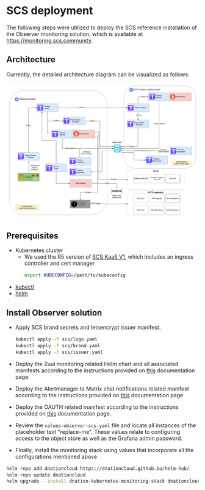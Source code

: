 # SCS deployment

The following steps were utilized to deploy the SCS reference installation of the Observer monitoring solution,
which is available at https://monitoring.scs.community.

## Architecture 

Currently, the detailed architecture diagram can be visualized as follows:

![monitoring_scs_detailed.png](./images/monitoring_scs_detailed.png)

## Prerequisites

- Kubernetes cluster
  - We used the R5 version of [SCS KaaS V1](https://github.com/SovereignCloudStack/k8s-cluster-api-provider/), which includes an ingress controller and cert manager
    ```bash
    export KUBECONFIG=/path/to/kubeconfig
    ```
- [kubectl](https://kubernetes.io/docs/reference/kubectl/)
- [helm](https://helm.sh/)

## Install Observer solution

- Apply SCS brand secrets and letsencrypt issuer manifest.
  ```bash
  kubectl apply -f scs/logo.yaml
  kubectl apply -f scs/brand.yaml
  kubectl apply -f scs/issuer.yaml
  ```

- Deploy the Zuul monitoring related Helm chart and all associated manifests according to the instructions provided on [this](./zuul.md) documentation page.

- Deploy the Alertmanager to Matrix chat notifications related manifest according to the instructions provided on [this](./alertmanager.md) documentation page.
 
- Deploy the OAUTH related manifest according to the instructions provided on [this](./oauth.md) documentation page.

- Review the `values-observer-scs.yaml` file and locate all instances of the placeholder text "replace-me".
  These values relate to configuring access to the object store as well as the Grafana admin password.

- Finally, install the monitoring stack using values that incorporate all the configurations mentioned above
```bash
helm repo add dnationcloud https://dnationcloud.github.io/helm-hub/
helm repo update dnationcloud
helm upgrade --install dnation-kubernetes-monitoring-stack dnationcloud/dnation-kubernetes-monitoring-stack -f values-observer-scs.yaml
```

